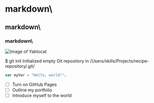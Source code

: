 # markdown\
## markdown\ 
### markdown\

![Image of Yaktocat](https://octodex.github.com/images/yaktocat.png)

$ git init
Initialized empty Git repository in /Users/skills/Projects/recipe-repository/.git/

``` javascript
var myVar = "Hello, world!";
```


- [ ] Turn on GitHub Pages
- [ ] Outline my portfolio
- [ ] Introduce myself to the world
